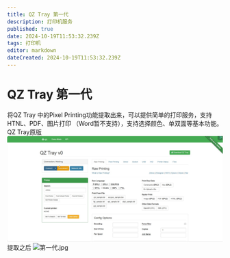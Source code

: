 ```yaml
---
title: QZ Tray 第一代
description: 打印机服务
published: true
date: 2024-10-19T11:53:32.239Z
tags: 打印机
editor: markdown
dateCreated: 2024-10-19T11:53:32.239Z
---
```


# QZ Tray 第一代
将QZ Tray 中的Pixel Printing功能提取出来，可以提供简单的打印服务，支持HTNL、PDF、图片打印
（Word暂不支持），支持选择颜色、单双面等基本功能。
QZ Tray原版
![qztray原版.jpg](/pictures/image/qztray原版.jpg)
提取之后
![第一代.jpg](/pictures/image/第一代.jpg)